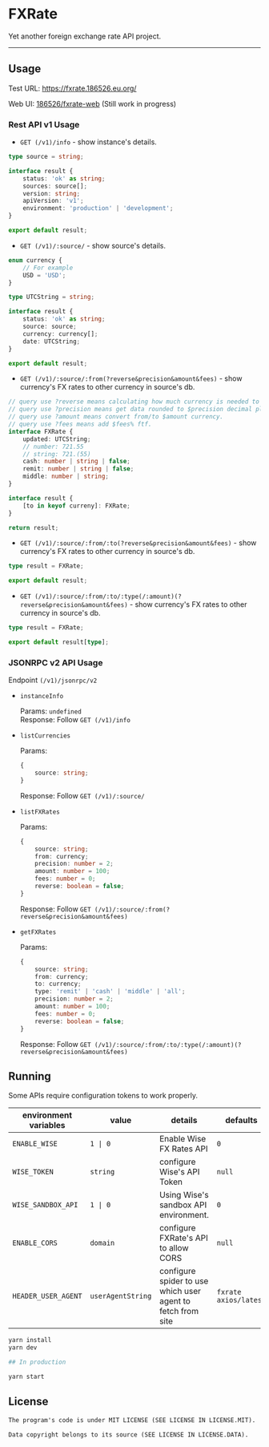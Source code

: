 # FXRate

Yet another foreign exchange rate API project.

---

## Usage

Test URL: <https://fxrate.186526.eu.org/>

Web UI: [186526/fxrate-web](https://github.com/186526/fxrate-web) (Still work in progress)

### Rest API v1 Usage

- `GET (/v1)/info` - show instance's details.

```typescript
type source = string;

interface result {
    status: 'ok' as string;
    sources: source[];
    version: string;
    apiVersion: 'v1';
    environment: 'production' | 'development';
}

export default result;
```

- `GET (/v1)/:source/` - show source's details.

```typescript
enum currency {
    // For example
    USD = 'USD';
}

type UTCString = string;

interface result {
    status: 'ok' as string;
    source: source;
    currency: currency[];
    date: UTCString;
}

export default result;
```

- `GET (/v1)/:source/:from(?reverse&precision&amount&fees)` - show currency's FX rates to other currency in source's db.

```typescript
// query use ?reverse means calculating how much currency is needed to obtain the $amount $from currency is needed.
// query use ?precision means get data rounded to $precision decimal place. use -1 as the flag means that getting infinite recurrent decimal.
// query use ?amount means convert from/to $amount currency.
// query use ?fees means add $fees% ftf.
interface FXRate {
    updated: UTCString;
    // number: 721.55
    // string: 721.(55)
    cash: number | string | false;
    remit: number | string | false;
    middle: number | string;
}

interface result {
    [to in keyof curreny]: FXRate;
}

return result;
```

- `GET (/v1)/:source/:from/:to(?reverse&precision&amount&fees)` - show currency's FX rates to other currency in source's db.

```typescript
type result = FXRate;

export default result;
```

- `GET (/v1)/:source/:from/:to/:type(/:amount)(?reverse&precision&amount&fees)` - show currency's FX rates to other currency in source's db.

```typescript
type result = FXRate;

export default result[type];
```

### JSONRPC v2 API Usage

Endpoint `(/v1)/jsonrpc/v2`

- `instanceInfo`

    Params: `undefined`  
     Response: Follow `GET (/v1)/info`

- `listCurrencies`

    Params:

    ```typescript
    {
        source: string;
    }
    ```

    Response: Follow `GET (/v1)/:source/`

- `listFXRates`

    Params:

    ```typescript
    {
        source: string;
        from: currency;
        precision: number = 2;
        amount: number = 100;
        fees: number = 0;
        reverse: boolean = false;
    }
    ```

    Response: Follow `GET (/v1)/:source/:from(?reverse&precision&amount&fees)`

- `getFXRates`

    Params:

    ```typescript
    {
        source: string;
        from: currency;
        to: currency;
        type: 'remit' | 'cash' | 'middle' | 'all';
        precision: number = 2;
        amount: number = 100;
        fees: number = 0;
        reverse: boolean = false;
    }
    ```

    Response: Follow `GET (/v1)/:source/:from/:to/:type(/:amount)(?reverse&precision&amount&fees)`

## Running

Some APIs require configuration tokens to work properly.

| environment variables | value             | details                                                     | defaults              |
| --------------------- | ----------------- | ----------------------------------------------------------- | --------------------- |
| `ENABLE_WISE`         | `1 \| 0`          | Enable Wise FX Rates API                                    | `0`                   |
| `WISE_TOKEN`          | `string`          | configure Wise's API Token                                  | `null`                |
| `WISE_SANDBOX_API`    | `1 \| 0`          | Using Wise's sandbox API environment.                       | `0`                   |
| `ENABLE_CORS`         | `domain`          | configure FXRate's API to allow CORS                        | `null`                |
| `HEADER_USER_AGENT`   | `userAgentString` | configure spider to use which user agent to fetch from site | `fxrate axios/latest` |

```bash
yarn install
yarn dev

## In production

yarn start
```

## License

```markdown
The program's code is under MIT LICENSE (SEE LICENSE IN LICENSE.MIT).

Data copyright belongs to its source (SEE LICENSE IN LICENSE.DATA).
```
